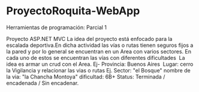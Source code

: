 # ProyectoRoquita-WebApp
Herramientas de programación: Parcial 1

Proyecto ASP.NET MVC
La idea del proyecto está enfocado para la escalada deportiva.En dicha actividad las vías o rutas tienen seguros fijos a la pared y por lo general se encuentran en un Area con varios sectores. En cada uno de estos se encuentran las vías con diferentes dificultades 
La idea es armar un crud con el Area. Ej-
Provincia: Buenos Aires 
Lugar: cerro la Vigilancia
y relacionar las vias o rutas Ej.
Sector: "el Bosque"
nombre de la via: "la Chancha Montoya"
dificultad: 6B+
Status: Terminada / encadenada / Sin encadenar.
